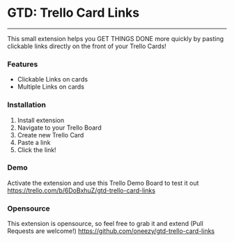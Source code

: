 # **GTD: Trello Card Links**
-----
This small extension helps you GET THINGS DONE more quickly by pasting clickable links directly on the front of your Trello Cards!  

### Features
- Clickable Links on cards
- Multiple Links on cards

### Installation 
1. Install extension
2. Navigate to your Trello Board
3. Create new Trello Card
4. Paste a link 
5. Click the link!

### Demo
Activate the extension and use this Trello Demo Board to test it out
https://trello.com/b/6DoBxhuZ/gtd-trello-card-links

### Opensource
This extension is opensource, so feel free to grab it and extend (Pull Requests are welcome!)
https://github.com/oneezy/gtd-trello-card-links
